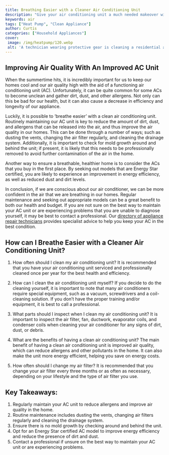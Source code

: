 ```yaml
---
title: Breathing Easier with a Cleaner Air Conditioning Unit
description: "Give your air conditioning unit a much needed makeover with these tips and bring back optimum air quality Take a look at this post to see how your family can benefit from a cleaner AC unit"
keywords: air
tags: ["Heat Pump", "Clean Appliance"]
author: Curtis
categories: ["Household Appliances"]
cover: 
 image: /img/heatpump/120.webp
 alt: 'A technician wearing protective gear is cleaning a residential air conditioning unit with the words cleaner air conditioning unit visible'
---
```

## Improving Air Quality With An Improved AC Unit

When the summertime hits, it is incredibly important for us to keep our homes cool and our air quality high with the aid of a functioning air conditioning unit (AC). Unfortunately, it can be quite common for some ACs to become unclean and gather dirt, dust, and other allergens. Not only can this be bad for our health, but it can also cause a decrease in efficiency and longevity of our appliance. 

Luckily, it is possible to ‘breathe easier’ with a clean air conditioning unit. Routinely maintaining our AC unit is key to reduce the amount of dirt, dust, and allergens that can be released into the air, and thus improve the air quality in our homes. This can be done through a number of ways; such as dusting the vents, changing the air filter regularly, and cleaning the drainage system. Additionally, it is important to check for mold growth around and behind the unit; if present, it is likely that this needs to be professionally removed to avoid further contamination of the air in the home. 

Another way to ensure a breathable, healthier home is to consider the ACs that you buy in the first place. By seeking out models that are Energy Star certified, you are likely to experience an improvement in energy efficiency, as well as reduced dust and dirt levels.

In conclusion, if we are conscious about our air conditioner, we can be more confident in the air that we are breathing in our homes. Regular maintenance and seeking out appropriate models can be a great benefit to both our health and budget. If you are not sure on the best way to maintain your AC unit or are experiencing problems that you are unable to diagnose yourself, it may be best to contact a professional. Our [directory of appliance repair technicians](./pages/appliance-repair-technicians) provides specialist advice to help you keep your AC in the best condition.

## How can I Breathe Easier with a Cleaner Air Conditioning Unit?
1. How often should I clean my air conditioning unit? 
 It is recommended that you have your air conditioning unit serviced and professionally cleaned once per year for the best health and efficiency. 

2. How can I clean the air conditioning unit myself? 
 If you decide to do the cleaning yourself, it is important to note that many air conditioners require special equipment, such as a vacuum, screwdrivers and a coil-cleaning solution. If you don’t have the proper training and/or equipment, it is best to call a professional. 

3. What parts should I inspect when I clean my air conditioning unit? 
 It is important to inspect the air filter, fan, ductwork, evaporator coils, and condenser coils when cleaning your air conditioner for any signs of dirt, dust, or debris.

4. What are the benefits of having a clean air conditioning unit? 
 The main benefit of having a clean air conditioning unit is improved air quality, which can reduce allergens and other pollutants in the home. It can also make the unit more energy efficient, helping you save on energy costs. 

5. How often should I change my air filter? 
 It is recommended that you change your air filter every three months or as often as necessary, depending on your lifestyle and the type of air filter you use.

## Key Takeaways:
1. Regularly maintain your AC unit to reduce allergens and improve air quality in the home.
2. Routine maintenance includes dusting the vents, changing air filters regularly and cleaning the drainage system.
3. Ensure there is no mold growth by checking around and behind the unit.
4. Opt for an Energy Star certified AC model to improve energy efficiency and reduce the presence of dirt and dust.
5. Contact a professional if unsure on the best way to maintain your AC unit or are experiencing problems.
